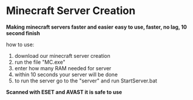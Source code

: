 # Minecraft Server Creation

**Making minecraft servers faster and easier**
**easy to use, faster, no lag, 10 second finish**

how to use:
1. download our minecraft server creation
2. run the file "MC.exe"
3. enter how many RAM needed for server
4. within 10 seconds your server will be done
5. to run the server go to the "server" and run StartServer.bat

**Scanned with ESET and AVAST it is safe to use**
